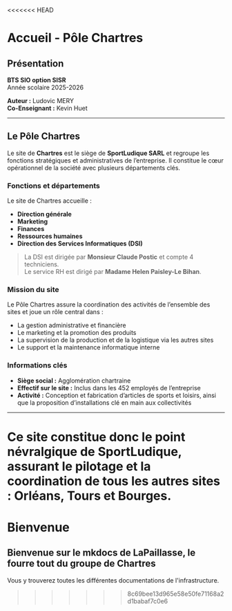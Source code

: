 <<<<<<< HEAD
# Accueil - Pôle Chartres

## Présentation

**BTS SIO option SISR**  
Année scolaire 2025-2026  

**Auteur :** Ludovic MERY  
**Co-Enseignant :** Kevin Huet  

---

## Le Pôle Chartres

Le site de **Chartres** est le siège de **SportLudique SARL** et regroupe les fonctions stratégiques et administratives de l’entreprise. Il constitue le cœur opérationnel de la société avec plusieurs départements clés.

### Fonctions et départements

Le site de Chartres accueille :

- **Direction générale**  
- **Marketing**  
- **Finances**  
- **Ressources humaines**  
- **Direction des Services Informatiques (DSI)**

> La DSI est dirigée par **Monsieur Claude Postic** et compte 4 techniciens.  
> Le service RH est dirigé par **Madame Helen Paisley-Le Bihan**.

### Mission du site

Le Pôle Chartres assure la coordination des activités de l’ensemble des sites et joue un rôle central dans :

- La gestion administrative et financière  
- Le marketing et la promotion des produits  
- La supervision de la production et de la logistique via les autres sites  
- Le support et la maintenance informatique interne  

### Informations clés

- **Siège social :** Agglomération chartraine  
- **Effectif sur le site :** Inclus dans les 452 employés de l’entreprise  
- **Activité :** Conception et fabrication d’articles de sports et loisirs, ainsi que la proposition d’installations clé en main aux collectivités  

---

Ce site constitue donc le point névralgique de **SportLudique**, assurant le pilotage et la coordination de tous les autres sites : Orléans, Tours et Bourges.
=======
# Bienvenue
## Bienvenue sur le mkdocs de LaPaillasse, le fourre tout du groupe de Chartres
Vous y trouverez toutes les différentes documentations de l'infrastructure.
>>>>>>> 8c69bee13d965e58e50fe71168a2d1babaf7c0e6
